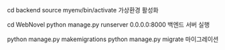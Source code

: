 cd backend
source myenv/bin/activate 
가상환경 활성화



cd WebNovel
python manage.py runserver 0.0.0.0:8000
백엔드 서버 실행

python manage.py makemigrations
python manage.py migrate
마이그레이션